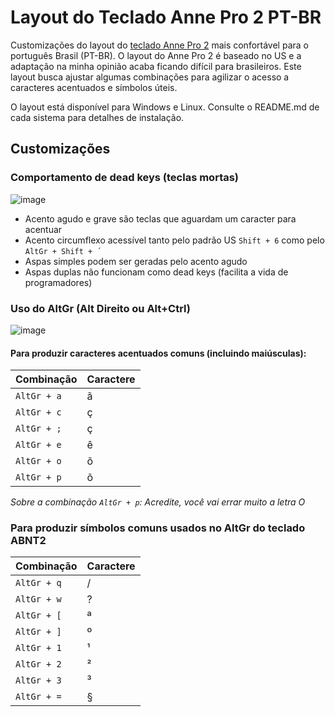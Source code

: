 # Layout do Teclado Anne Pro 2 PT-BR

Customizações do layout do [teclado Anne Pro 2](https://www.annepro.net/) mais confortável para o português Brasil (PT-BR). O layout do Anne Pro 2 é baseado no US e a adaptação na minha opinião acaba ficando difícil para brasileiros. Este layout busca ajustar algumas combinações para agilizar o acesso a caracteres acentuados e símbolos úteis.

O layout está disponível para Windows e Linux. Consulte o README.md de cada sistema para detalhes de instalação.

## Customizações

### Comportamento de dead keys (teclas mortas)

![image](https://user-images.githubusercontent.com/4236481/161198108-0836711b-2ab5-41aa-8ebb-103f00fea739.png)

- Acento agudo e grave são teclas que aguardam um caracter para acentuar
- Acento circumflexo acessível tanto pelo padrão US `Shift + 6` como pelo `AltGr + Shift + ´`
- Aspas simples podem ser geradas pelo acento agudo
- Aspas duplas não funcionam como dead keys (facilita a vida de programadores)

### Uso do AltGr (Alt Direito ou Alt+Ctrl)

![image](https://user-images.githubusercontent.com/4236481/161197352-70b1ec3f-418f-42c6-a136-b35552ae14b0.png)

#### Para produzir caracteres acentuados comuns (incluindo maiúsculas):

| Combinação | Caractere |
|------------|-----------|
| `AltGr + a`  |     ã     |
| `AltGr + c`  |     ç     |
| `AltGr + ;`  |     ç     |
| `AltGr + e`  |     ê     |
| `AltGr + o`  |     õ     |
| `AltGr + p`  |     õ     |

_Sobre a combinação `AltGr + p`: Acredite, você vai errar muito a letra O_

### Para produzir símbolos comuns usados no AltGr do teclado ABNT2

| Combinação | Caractere |
|------------|-----------|
| `AltGr + q`  |     /     |
| `AltGr + w`  |     ?     |
| `AltGr + [`  |     ª     |
| `AltGr + ]`  |     º     |
| `AltGr + 1`  |     ¹     |
| `AltGr + 2`  |     ²     |
| `AltGr + 3`  |     ³     |
| `AltGr + =`  |     §     |



